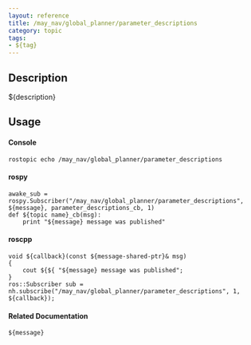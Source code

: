 ```yaml
---
layout: reference
title: /may_nav/global_planner/parameter_descriptions
category: topic
tags: 
- ${tag}
---
```


## Description
${description}

## Usage
#### Console
```
rostopic echo /may_nav/global_planner/parameter_descriptions
```

#### rospy
```
awake_sub = rospy.Subscriber("/may_nav/global_planner/parameter_descriptions", ${message}, parameter_descriptions_cb, 1)
def ${topic name}_cb(msg):
    print "${message} message was published"
```

#### roscpp
```
void ${callback}(const ${message-shared-ptr}& msg)
{
    cout ${${ "${message} message was published";
}
ros::Subscriber sub = nh.subscribe("/may_nav/global_planner/parameter_descriptions", 1, ${callback});
```

#### Related Documentation
``${message}``  